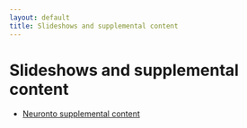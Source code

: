 ```yaml
---
layout: default
title: Slideshows and supplemental content
---
```



# Slideshows and supplemental content

- <a href="{{ '/Neuronto/' | Neuronto.html }}">Neuronto supplemental content</a>
